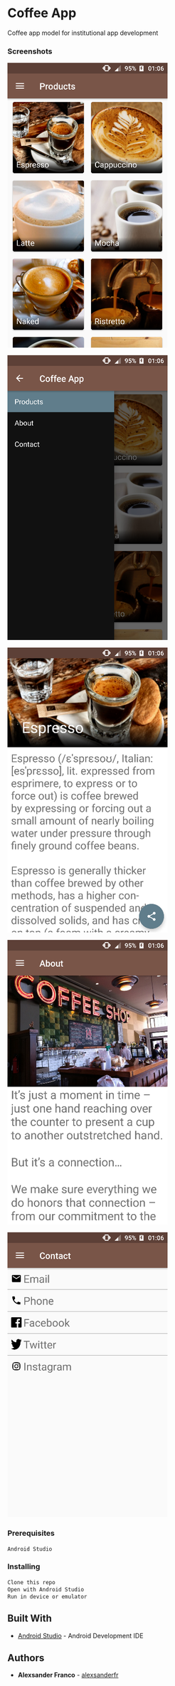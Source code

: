 # Coffee App

Coffee app model for institutional app development

### Screenshots

![](https://raw.githubusercontent.com/alexsanderfr/Coffee-App/master/images/1.png)

![](https://raw.githubusercontent.com/alexsanderfr/Coffee-App/master/images/2.png)

![](https://raw.githubusercontent.com/alexsanderfr/Coffee-App/master/images/3.png)

![](https://raw.githubusercontent.com/alexsanderfr/Coffee-App/master/images/4.png)

![](https://raw.githubusercontent.com/alexsanderfr/Coffee-App/master/images/5.png)

### Prerequisites

```
Android Studio
```

### Installing

```
Clone this repo
Open with Android Studio
Run in device or emulator
```

## Built With

* [Android Studio](https://developer.android.com/studio/index.html) - Android Development IDE

## Authors

* **Alexsander Franco** -  [alexsanderfr](https://github.com/alexsanderfr)